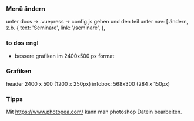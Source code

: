 ### Menü ändern
unter docs -> .vuepress -> config.js gehen
und den teil unter nav: [ ändern, z.b.
{
  text: 'Seminare',
  link: '/seminare',
},

### to dos engl
- bessere grafiken im 2400x500 px format

### Grafiken
header 2400 x 500 (1200 x 250px)
infobox: 568x300 (284 x 150px)


### Tipps
Mit https://www.photopea.com/ kann man photoshop Datein bearbeiten.
